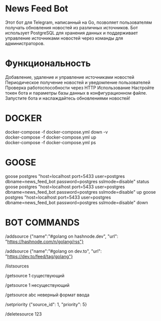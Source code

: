 # News Feed Bot
Этот бот для Telegram, написанный на Go, позволяет пользователям получать обновления новостей из различных источников. Бот использует PostgreSQL для хранения данных и поддерживает управление источниками новостей через команды для администраторов.

#  Функциональность
Добавление, удаление и управление источниками новостей
Периодическое получение новостей и уведомление пользователей
Проверка работоспособности через HTTP
Использование
Настройте токен бота и параметры базы данных в конфигурационном файле.
Запустите бота и наслаждайтесь обновлениями новостей!


# DOCKER
docker-compose -f docker-compose.yml down -v    	
docker-compose -f docker-compose.yml up        	 	
docker-compose -f docker-compose.yml ps         	


# GOOSE
goose postgres "host=localhost port=5433 user=postgres dbname=news_feed_bot password=postgres sslmode=disable" status
goose postgres "host=localhost port=5433 user=postgres dbname=news_feed_bot password=postgres sslmode=disable" up
goose postgres "host=localhost port=5433 user=postgres dbname=news_feed_bot password=postgres sslmode=disable" down

# BOT COMMANDS																	
/addsource {"name":"#golang on hashnode.dev", "url": "https://hashnode.com/n/golang/rss"}

/addsource {"name":"#golang on dev.to", "url": "https://dev.to/feed/tag/golang"}

/listsources

/getsource 1    существующий

/getsource 1    несуществующий

/getsource abc  неверный формат ввода

/setpriority {"source_id": 1, "priority": 5}

/deletesource 123										

